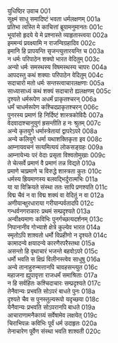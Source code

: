 युधिष्ठिर उवाच	001    
सूक्ष्मं साधु समादिष्टं भवता धर्मलक्षणम्	001a  
प्रतिभा त्वस्ति मे काचित्तां ब्रूयामनुमानतः	001c  
भूयांसो हृदये ये मे प्रश्नास्ते व्याहृतास्त्वया	002a  
इममन्यं प्रवक्ष्यामि न राजन्विग्रहादिव	002c  
इमानि हि प्रापयन्ति सृजन्त्युत्तारयन्ति च	003a  
न धर्मः परिपाठेन शक्यो भारत वेदितुम्	003c  
अन्यो धर्मः समस्थस्य विषमस्थस्य चापरः	004a  
आपदस्तु कथं शक्याः परिपाठेन वेदितुम्	004c  
सदाचारो मतो धर्मः सन्तस्त्वाचारलक्षणाः	005a  
साध्यासाध्यं कथं शक्यं सदाचारो ह्यलक्षणम्	005c  
दृश्यते धर्मरूपेण अधर्मं प्राकृतश्चरन्	006a  
धर्मं चाधर्मरूपेण कश्चिदप्राकृतश्चरन्	006c  
पुनरस्य प्रमाणं हि निर्दिष्टं शास्त्रकोविदैः	007a  
वेदवादाश्चानुयुगं ह्रसन्तीति ह नः श्रुतम्	007c  
अन्ये कृतयुगे धर्मास्त्रेतायां द्वापरेऽपरे	008a  
अन्ये कलियुगे धर्मा यथाशक्तिकृता इव	008c  
आम्नायवचनं सत्यमित्ययं लोकसङ्ग्रहः	009a  
आम्नायेभ्यः परं वेदाः प्रसृता विश्वतोमुखाः	009c  
ते चेत्सर्वे प्रमाणं वै प्रमाणं तन्न विद्यते	010a  
प्रमाणे चाप्रमाणे च विरुद्धे शास्त्रता कुतः	010c  
धर्मस्य ह्रियमाणस्य बलवद्भिर्दुरात्मभिः	011a  
या या विक्रियते संस्था ततः सापि प्रणश्यति	011c  
विद्म चैवं न वा विद्म शक्यं वा वेदितुं न वा	012a  
अणीयान्क्षुरधाराया गरीयान्पर्वतादपि	012c  
गन्धर्वनगराकारः प्रथमं सम्प्रदृश्यते	013a  
अन्वीक्ष्यमाणः कविभिः पुनर्गच्छत्यदर्शनम्	013c  
निपानानीव गोभ्याशे क्षेत्रे कुल्येव भारत	014a  
स्मृतोऽपि शाश्वतो धर्मो विप्रहीणो न दृश्यते	014c  
कामादन्ये क्षयादन्ये कारणैरपरैस्तथा	015a  
असन्तो हि वृथाचारं भजन्ते बहवोऽपरे	015c  
धर्मो भवति स क्षिप्रं विलीनस्त्वेव साधुषु	016a  
अन्ये तानाहुरुन्मत्तानपि चावहसन्त्युत	016c  
महाजना ह्युपावृत्ता राजधर्मं समाश्रिताः	017a  
न हि सर्वहितः कश्चिदाचारः सम्प्रदृश्यते	017c  
तेनैवान्यः प्रभवति सोऽपरं बाधते पुनः	018a  
दृश्यते चैव स पुनस्तुल्यरूपो यदृच्छया	018c  
येनैवान्यः प्रभवति सोऽपरानपि बाधते	019a  
आचाराणामनैकाग्र्यं सर्वेषामेव लक्षयेत्	019c  
चिराभिपन्नः कविभिः पूर्वं धर्म उदाहृतः	020a  
तेनाचारेण पूर्वेण संस्था भवति शाश्वती	020c  

